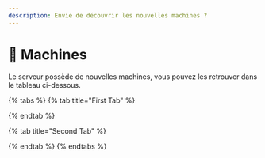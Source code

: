```yaml
---
description: Envie de découvrir les nouvelles machines ?
---
```


# 🔧 Machines

Le serveur possède de nouvelles machines, vous pouvez les retrouver dans le tableau ci-dessous.

{% tabs %}
{% tab title="First Tab" %}

{% endtab %}

{% tab title="Second Tab" %}

{% endtab %}
{% endtabs %}
